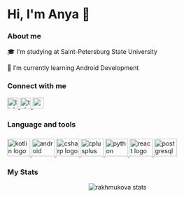 <h1 align="left">Hi, I'm Anya 👋</h1>

<h3 align="left">About me</h3>

🎓 I'm studying at Saint-Petersburg State University

🔭 I’m currently learning Android Development

<h3 align="left">Connect with me</h3>

<div align="left">
  <a href="https://www.linkedin.com/in/rakhmukova/" target="_blank">
    <img src="https://img.shields.io/static/v1?message=LinkedIn&logo=linkedin&label=&color=0077B5&logoColor=white&labelColor=&style=for-the-badge" height="25" alt="linkedin logo"  />
  </a>
  <a href="https://www.t.me/pra3n" target="_blank">
    <img src="https://img.shields.io/static/v1?message=Telegram&logo=telegram&label=&color=2CA5E0&logoColor=white&labelColor=&style=for-the-badge" height="25" alt="telegram logo"  />
  </a>
  <a href="mailto:lessness19@mail.ru" target="_blank">
    <img src="https://img.shields.io/static/v1?message=Gmail&logo=gmail&label=&color=D14836&logoColor=white&labelColor=&style=for-the-badge" height="25" alt="gmail logo"  />
  </a>
</div>

<h3 align="left">Language and tools</h3>

###

<div align="left">
  <a href="https://kotlinlang.org/" target="_blank" rel="noreferrer"> 
    <img src="https://cdn.jsdelivr.net/gh/devicons/devicon/icons/kotlin/kotlin-original.svg" height="40" width="52" alt="kotlin logo"  /> 
  </a>
  <a href="https://android.com/" target="_blank" rel="noreferrer"> 
    <img src="https://cdn.jsdelivr.net/gh/devicons/devicon/icons/android/android-original.svg" height="40" width="52" alt="android logo"  />
  </a>
  <a href="https://learn.microsoft.com/en-us/dotnet/csharp/" target="_blank" rel="noreferrer"> 
    <img src="https://cdn.jsdelivr.net/gh/devicons/devicon/icons/csharp/csharp-original.svg" height="40" width="52" alt="csharp logo"  />
  </a>
  <a href="https://en.cppreference.com/" target="_blank" rel="noreferrer"> 
    <img src="https://cdn.jsdelivr.net/gh/devicons/devicon/icons/cplusplus/cplusplus-original.svg" height="40" width="52" alt="cplusplus logo"  />
  </a>
  <a href="https://www.python.org" target="_blank" rel="noreferrer"> 
    <img src="https://cdn.jsdelivr.net/gh/devicons/devicon/icons/python/python-original.svg" height="40" width="52" alt="python logo"  />
  </a>
  <a href="https://react.dev/" target="_blank" rel="noreferrer"> 
    <img src="https://cdn.jsdelivr.net/gh/devicons/devicon/icons/react/react-original.svg" height="40" width="52" alt="react logo"  />
  </a>
  <a href="https://www.postgresql.org/" target="_blank" rel="noreferrer"> 
  <img src="https://cdn.jsdelivr.net/gh/devicons/devicon/icons/postgresql/postgresql-original.svg" height="40" width="52" alt="postgresql logo"  />
  </a>
</div>

<h3 align="left">My Stats</h3>

<p align="center"> <img src="https://github-readme-stats.vercel.app/api?username=rakhmukova&show_icons=true&theme=gotham" alt="rakhmukova stats" />

###

